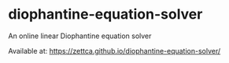 # diophantine-equation-solver
An online linear Diophantine equation solver

Available at: https://zettca.github.io/diophantine-equation-solver/
